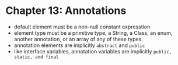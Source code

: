 # Chapter 13: Annotations

- default element must be a non-null constant expresstion
- element type must be a primitive type, a String, a Class, an enum, another annotation, or an array of any of these types.
- annotation elements are implicitly `abstract` and `public`
- like interface variables, annotation variables are implicitly `public, static, and final`
